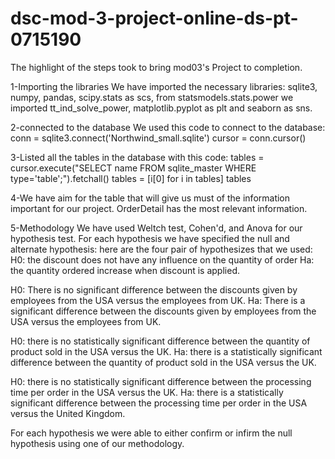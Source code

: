 # dsc-mod-3-project-online-ds-pt-0715190

The highlight of the steps took to bring mod03's Project to completion.

1-Importing the libraries
We have imported the necessary libraries: sqlite3, numpy, pandas, scipy.stats as scs, from statsmodels.stats.power  we imported tt_ind_solve_power, matplotlib.pyplot as plt and seaborn as sns.

2-connected to the database
We used this code to connect to the database:
conn = sqlite3.connect('Northwind_small.sqlite')
cursor = conn.cursor()

3-Listed all the tables in the database with this code:
tables = cursor.execute("SELECT name FROM sqlite_master WHERE type='table';").fetchall()
tables = [i[0] for i in tables]
tables 

4-We have aim for the table that will give us must of the information important for our project.
OrderDetail has the most relevant information. 

5-Methodology
We have used Weltch test, Cohen'd, and Anova for our hypothesis test.
For each hypothesis we have specified the null and alternate hypothesis: here are the four pair of hypothesizes that we used:
H0: the discount does not have any influence on the quantity of order 
Ha: the quantity ordered increase when discount is applied.

H0: There is no significant difference between the discounts given by employees from the USA versus the employees from UK. 
Ha: There is a significant difference between the discounts given by employees from the USA versus the employees from UK.

H0: there is no statistically significant difference between the quantity of product sold in the USA versus the UK.
Ha: there is a statistically significant difference between the quantity of product sold in the USA versus the UK.

H0: there is no statistically significant difference between the processing time per order in the USA versus the UK.
Ha: there is a statistically significant difference between the processing time per order in the USA versus the United Kingdom.

For each hypothesis we were able to either confirm or infirm the null hypothesis using one of our methodology.

